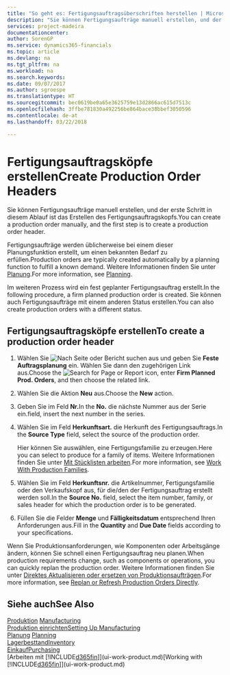 ```yaml
---
title: "So geht es: Fertigungsauftragsüberschriften herstellen | Microsoft Docs"
description: "Sie können Fertigungsaufträge manuell erstellen, und der erste Schritt in diesem Ablauf ist das Erstellen des Fertigungsauftragskopfs."
services: project-madeira
documentationcenter: 
author: SorenGP
ms.service: dynamics365-financials
ms.topic: article
ms.devlang: na
ms.tgt_pltfrm: na
ms.workload: na
ms.search.keywords: 
ms.date: 09/07/2017
ms.author: sgroespe
ms.translationtype: HT
ms.sourcegitcommit: bec0619be0a65e3625759e13d2866ac615d7513c
ms.openlocfilehash: 3ffbe781830a492256be864bace38bbef3050596
ms.contentlocale: de-at
ms.lasthandoff: 03/22/2018

---
```

# <a name="create-production-order-headers"></a><span data-ttu-id="22a61-103">Fertigungsauftragsköpfe erstellen</span><span class="sxs-lookup"><span data-stu-id="22a61-103">Create Production Order Headers</span></span>
<span data-ttu-id="22a61-104">Sie können Fertigungsaufträge manuell erstellen, und der erste Schritt in diesem Ablauf ist das Erstellen des Fertigungsauftragskopfs.</span><span class="sxs-lookup"><span data-stu-id="22a61-104">You can create a production order manually, and the first step is to create a production order header.</span></span>

<span data-ttu-id="22a61-105">Fertigungsaufträge werden üblicherweise bei einem dieser Planungsfunktion erstellt, um einen bekannten Bedarf zu erfüllen.</span><span class="sxs-lookup"><span data-stu-id="22a61-105">Production orders are typically created automatically by a planning function to fulfill a known demand.</span></span> <span data-ttu-id="22a61-106">Weitere Informationen finden Sie unter [Planung](production-planning.md).</span><span class="sxs-lookup"><span data-stu-id="22a61-106">For more information, see [Planning](production-planning.md).</span></span>   

<span data-ttu-id="22a61-107">Im weiteren Prozess wird ein fest geplanter Fertigungsauftrag erstellt.</span><span class="sxs-lookup"><span data-stu-id="22a61-107">In the following procedure, a firm planned production order is created.</span></span> <span data-ttu-id="22a61-108">Sie können auch Fertigungsaufträge mit einem anderen Status erstellen.</span><span class="sxs-lookup"><span data-stu-id="22a61-108">You can also create production orders with a different status.</span></span>  

## <a name="to-create-a-production-order-header"></a><span data-ttu-id="22a61-109">Fertigungsauftragsköpfe erstellen</span><span class="sxs-lookup"><span data-stu-id="22a61-109">To create a production order header</span></span>  
1.  <span data-ttu-id="22a61-110">Wählen Sie ![Nach Seite oder Bericht suchen](media/ui-search/search_small.png "Symbol nach Seite oder Bericht suchen ") aus und geben Sie **Feste Auftragsplanung** ein. Wählen Sie dann den zugehörigen Link aus.</span><span class="sxs-lookup"><span data-stu-id="22a61-110">Choose the ![Search for Page or Report](media/ui-search/search_small.png "Search for Page or Report icon") icon, enter **Firm Planned Prod. Orders**, and then choose the related link.</span></span>  
2.  <span data-ttu-id="22a61-111">Wählen Sie die Aktion **Neu** aus.</span><span class="sxs-lookup"><span data-stu-id="22a61-111">Choose the **New** action.</span></span>  
3.  <span data-ttu-id="22a61-112">Geben Sie im Feld **Nr.**</span><span class="sxs-lookup"><span data-stu-id="22a61-112">In the **No.**</span></span> <span data-ttu-id="22a61-113">die nächste Nummer aus der Serie ein.</span><span class="sxs-lookup"><span data-stu-id="22a61-113">field, insert the next number in the series.</span></span>  
4.  <span data-ttu-id="22a61-114">Wählen Sie im Feld **Herkunftsart.** die Herkunft des Fertigungsauftrags.</span><span class="sxs-lookup"><span data-stu-id="22a61-114">In the **Source Type** field, select the source of the production order.</span></span>

    <span data-ttu-id="22a61-115">Hier können Sie auswählen, eine Fertigungsfamilie zu erzeugen.</span><span class="sxs-lookup"><span data-stu-id="22a61-115">Here you can select to produce for a family of items.</span></span> <span data-ttu-id="22a61-116">Weitere Informationen finden Sie unter [Mit Stücklisten arbeiten](production-how-work-family.md).</span><span class="sxs-lookup"><span data-stu-id="22a61-116">For more information, see [Work With Production Families](production-how-work-family.md).</span></span>
5.  <span data-ttu-id="22a61-117">Wählen Sie im Feld **Herkunftsnr.** die Artikelnummer, Fertigungsfamilie oder den Verkaufskopf aus, für die/den der Fertigungsauftrag erstellt werden soll.</span><span class="sxs-lookup"><span data-stu-id="22a61-117">In the **Source No.** field, select the item number, family, or sales header for which the production order is to be generated.</span></span>  
6.  <span data-ttu-id="22a61-118">Füllen Sie die Felder **Menge** und **Fälligkeitsdatum** entsprechend Ihren Anforderungen aus.</span><span class="sxs-lookup"><span data-stu-id="22a61-118">Fill in the **Quantity** and **Due Date** fields according to your specifications.</span></span>  

<span data-ttu-id="22a61-119">Wenn Sie Produktionsanforderungen, wie Komponenten oder Arbeitsgänge ändern, können Sie schnell  einen Fertigungsauftrag neu planen.</span><span class="sxs-lookup"><span data-stu-id="22a61-119">When production requirements change, such as components or operations, you can quickly replan the production order.</span></span> <span data-ttu-id="22a61-120">Weitere Informationen finden Sie unter [Direktes Aktualisieren oder ersetzen von Produktionsaufträgen](production-how-to-replan-refresh-production-orders.md).</span><span class="sxs-lookup"><span data-stu-id="22a61-120">For more information, see [Replan or Refresh Production Orders Directly](production-how-to-replan-refresh-production-orders.md).</span></span> 

## <a name="see-also"></a><span data-ttu-id="22a61-121">Siehe auch</span><span class="sxs-lookup"><span data-stu-id="22a61-121">See Also</span></span>  
<span data-ttu-id="22a61-122">[Produktion](production-manage-manufacturing.md)  </span><span class="sxs-lookup"><span data-stu-id="22a61-122">[Manufacturing](production-manage-manufacturing.md)  </span></span>  
[<span data-ttu-id="22a61-123">Produktion einrichten</span><span class="sxs-lookup"><span data-stu-id="22a61-123">Setting Up Manufacturing</span></span>](production-configure-production-processes.md)  
<span data-ttu-id="22a61-124">[Planung](production-planning.md)    </span><span class="sxs-lookup"><span data-stu-id="22a61-124">[Planning](production-planning.md)    </span></span>  
[<span data-ttu-id="22a61-125">Lagerbesttand</span><span class="sxs-lookup"><span data-stu-id="22a61-125">Inventory</span></span>](inventory-manage-inventory.md)  
[<span data-ttu-id="22a61-126">Einkauf</span><span class="sxs-lookup"><span data-stu-id="22a61-126">Purchasing</span></span>](purchasing-manage-purchasing.md)  
<span data-ttu-id="22a61-127">[Arbeiten mit [!INCLUDE[d365fin](includes/d365fin_md.md)]](ui-work-product.md)</span><span class="sxs-lookup"><span data-stu-id="22a61-127">[Working with [!INCLUDE[d365fin](includes/d365fin_md.md)]](ui-work-product.md)</span></span>

